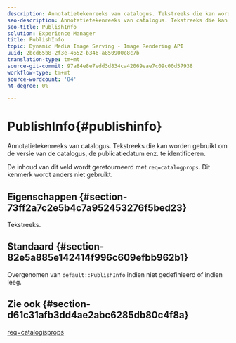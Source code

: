 ```yaml
---
description: Annotatietekenreeks van catalogus. Tekstreeks die kan worden gebruikt om de versie van de catalogus, de publicatiedatum enz. te identificeren.
seo-description: Annotatietekenreeks van catalogus. Tekstreeks die kan worden gebruikt om de versie van de catalogus, de publicatiedatum enz. te identificeren.
seo-title: PublishInfo
solution: Experience Manager
title: PublishInfo
topic: Dynamic Media Image Serving - Image Rendering API
uuid: 2bcd65b8-2f3e-4652-b346-a850900e8c7b
translation-type: tm+mt
source-git-commit: 97a84e8e7edd3d834ca42069eae7c09c00d57938
workflow-type: tm+mt
source-wordcount: '84'
ht-degree: 0%

---
```



# PublishInfo{#publishinfo}

Annotatietekenreeks van catalogus. Tekstreeks die kan worden gebruikt om de versie van de catalogus, de publicatiedatum enz. te identificeren.

De inhoud van dit veld wordt geretourneerd met `req=catalogprops`. Dit kenmerk wordt anders niet gebruikt.

## Eigenschappen {#section-73ff2a7c2e5b4c7a952453276f5bed23}

Tekstreeks.

## Standaard {#section-82e5a885e142414f996c609efbb962b1}

Overgenomen van `default::PublishInfo` indien niet gedefinieerd of indien leeg.

## Zie ook {#section-d61c31afb3dd4ae2abc6285db80c4f8a}

[req=catalogisprops](../../../../../is-api/http-ref/image-serving-api-ref/c-http-protocol-reference/c-command-reference/r-req/r-catalogprops.md#reference-d7f7438291dd44a1afb6963155625426)
